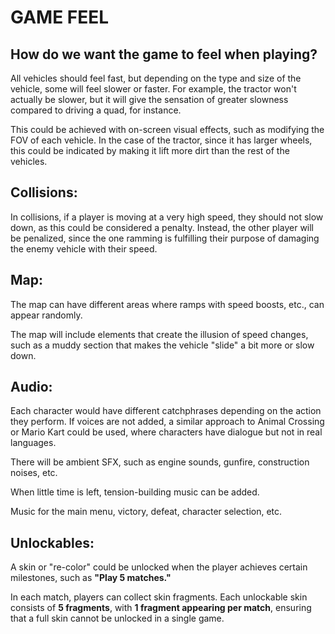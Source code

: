 # **GAME FEEL**

## **How do we want the game to feel when playing?**

All vehicles should feel fast, but depending on the type and size of the vehicle, some will feel slower or faster. For example, the tractor won't actually be slower, but it will give the sensation of greater slowness compared to driving a quad, for instance.

This could be achieved with on-screen visual effects, such as modifying the FOV of each vehicle. In the case of the tractor, since it has larger wheels, this could be indicated by making it lift more dirt than the rest of the vehicles.

## **Collisions:**

In collisions, if a player is moving at a very high speed, they should not slow down, as this could be considered a penalty. Instead, the other player will be penalized, since the one ramming is fulfilling their purpose of damaging the enemy vehicle with their speed.

## **Map:**

The map can have different areas where ramps with speed boosts, etc., can appear randomly.

The map will include elements that create the illusion of speed changes, such as a muddy section that makes the vehicle "slide" a bit more or slow down.

## **Audio:** 

Each character would have different catchphrases depending on the action they perform. If voices are not added, a similar approach to Animal Crossing or Mario Kart could be used, where characters have dialogue but not in real languages.

There will be ambient SFX, such as engine sounds, gunfire, construction noises, etc.

When little time is left, tension-building music can be added.

Music for the main menu, victory, defeat, character selection, etc.

## **Unlockables:**

A skin or "re-color" could be unlocked when the player achieves certain milestones, such as **"Play 5 matches."**

In each match, players can collect skin fragments. Each unlockable skin consists of **5 fragments**, with **1 fragment appearing per match**, ensuring that a full skin cannot be unlocked in a single game.

